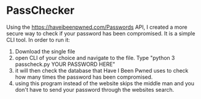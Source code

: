 # PassChecker
Using the https://haveibeenpwned.com/Passwords API, I created a more secure way to check if your password has been compromised.
It is a simple CLI tool. In order to run it:
1. Download the single file
2. open CLI of your choice and navigate to the file. Type "python 3 passcheck.py YOUR PASSWORD HERE"
3. it will then check the database that Have I Been Pwned uses to check how many times the password has been compromised.
4. using this program instead of the website skips the middle man and you don't have to send your password through the websites search.

